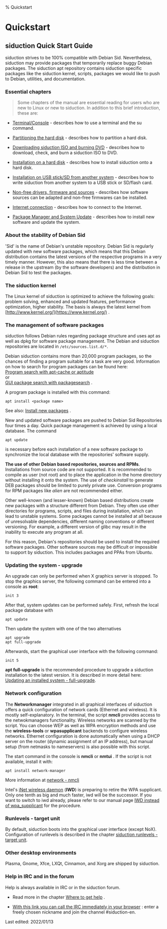 % Quickstart

# Quickstart

## siduction Quick Start Guide

siduction strives to be 100% compatible with Debian Sid. Nevertheless, siduction may provide packages that temporarily replace buggy Debian packages. The siduction apt repository contains siduction specific packages like the siduction kernel, scripts, packages we would like to push to Debian, utilities, and documentation.

### Essential chapters

> Some chapters of the manual are essential reading for users who are new to Linux or new to siduction. In addition to this brief introduction, these are:

+ [Terminal/Console](0701-term-konsole_en.md#terminal---command-line) - describes how to use a terminal and the su command.

+ [Partitioning the hard disk](0312-part-gparted_en.md#partitioning-with-gparted) - describes how to partition a hard disk. 

+ [Downloading siduction ISO and burning DVD](0206-cd-dl-burning_en.md#downloading-and-burning-the-iso) - describes how to download, check, and burn a siduction ISO to DVD.

+ [Installation on a hard disk](0301-hd-install_en.md#installation-on-hdd) - describes how to install siduction onto a hard disk.

+ [Installation on USB stick/SD from another system](0303-hd-ins-opts-oos_en.md#installation-onusb-stick---memory-card) - describes how to write siduction from another system to a USB stick or SD/flash card.

+ [Non-free drivers, firmware and sources](0600-gpu_en.md#graphics-driver) - describes how software sources can be adapted and non-free firmwares can be installed.

+ [Internet connection](0500-network_en.md#network) - describes how to connect to the Internet.

+ [Package Manager and System Update](0705-sys-admin-apt_en.md#apt-package-management) - describes how to install new software and update the system.

### About the stability of Debian Sid

'Sid' is the name of Debian's unstable repository. Debian Sid is regularly updated with new software packages, which means that this Debian distribution contains the latest versions of the respective programs in a very timely manner. However, this also means that there is less time between a release in the upstream (by the software developers) and the distribution in Debian Sid to test the packages.

### The siduction kernel

The Linux kernel of siduction is optimized to achieve the following goals: problem solving, enhanced and updated features, performance optimization, higher stability. The basis is always the latest kernel from [http://www.kernel.org/](https://www.kernel.org/) . 

### The management of software packages

siduction follows Debian rules regarding package structure and uses apt as well as dpkg for software package management. The Debian and siduction repositories are located in `/etc/sources.list.d/*`. 

Debian siduction contains more than 20,000 program packages, so the chances of finding a program suitable for a task are very good. Information on how to search for program packages can be found here:  
[Program search with apt-cache or aptitude](0705-sys-admin-apt_en.md#searching-for-program-packages)  
or  
[GUI package search with packagesearch](0705-sys-admin-apt_en.md#graphical-package-search) .

A program package is installed with this command:

~~~
apt install <package name>
~~~

See also: [Install new packages](0705-sys-admin-apt_en.md#install-packages) .

New and updated software packages are pushed to Debian Sid Repositories four times a day. Quick package management is achieved by using a local database. The command

~~~
apt update
~~~

is necessary before each installation of a new software package to synchronize the local database with the repositories' software supply.

**The use of other Debian based repositories, sources and RPMs**.  
Installations from source code are not supported. It is recommended to compile as user (not root) and to place the application in the home directory without installing it onto the system. The use of *checkinstall* to generate DEB packages should be limited to purely private use. Conversion programs for RPM packages like *alien* are not recommended either.

Other well-known (and lesser-known) Debian based distributions create new packages with a structure different from Debian. They often use other directories for programs, scripts, and files during installation, which can lead to unstable systems. Some packages cannot be installed at all because of unresolvable dependencies, different naming conventions or different versioning. For example, a different version of glibc may result in the inability to execute any program at all.

For this reason, Debian's repositories should be used to install the required software packages. Other software sources may be difficult or impossible to support by siduction. This includes packages and PPAs from Ubuntu.

### Updating the system - upgrade

An upgrade can only be performed when X graphics server is stopped. To stop the graphics server, the following command can be entered into a console as **root**:

~~~
init 3
~~~

After that, system updates can be performed safely. First, refresh the local package database with

~~~
apt update
~~~ 

Then update the system with one of the two alternatives

~~~
apt upgrade
apt full-upgrade
~~~

Afterwards, start the graphical user interface with the following command:

~~~
init 5
~~~

**apt full-upgrade** is the recommended procedure to upgrade a siduction installation to the latest version. It is described in more detail here:  
[Updating an installed system - full-upgrade](0705-sys-admin-apt_en.md#updating-the-system).

### Network configuration

The **Networkmanager** integrated in all graphical interfaces of siduction offers a quick configuration of network cards (Ethernet and wireless). It is mostly self-explanatory. In the terminal, the script **nmcli** provides access to the netwokmanagers functionality. Wireless networks are scanned by the script. You can choose WEP as well as WPA encryption methods and use the **wireless-tools** or **wpasupplicant** backends to configure wireless networks. Ethernet configuration is done automatically when using a DHCP server on the router (dynamic assignment of an IP address), but manual setup (from netmasks to nameservers) is also possible with this script.

The start command in the console is **nmcli** or **nmtui** . If the script is not available, install it with:

~~~
apt install network-manager
~~~

More information at [network - nmcli](0501-inet-nm-cli_en.md#network-manager-command-line-tool)

Intel's [iNet wireless daemon](https://iwd.wiki.kernel.org/) (**IWD**) is preparing to retire the WPA supplicant. Only one tenth as big and much faster, iwd will be the successor. If you want to switch to iwd already, please refer to our manual page [IWD instead of wpa_supplicant](0502-inet-iwd_en.md#iwd-statt-wpa_supplicant) for the procedure.

### Runlevels - target unit

By default, siduction boots into the graphical user interface (except NoX).  
Configuration of runlevels is described in the chapter [siduction runlevels - target unit](0714-systemd-target_en.md#systemd-target---target-unit).

### Other desktop environments

Plasma, Gnome, Xfce, LXQt, Cinnamon, and Xorg are shipped by siduction.

### Help in IRC and in the forum

Help is always available in IRC or in the siduction forum.

+ Read more in the chapter [Where to get help](0003-help_en.md#siduction-help) .

+ [With this link you can call the IRC immediately in your browser](https://webchat.oftc.net/) : enter a freely chosen nickname and join the channel #siduction-en.

<div id="rev">Last edited: 2022/01/13</div>
